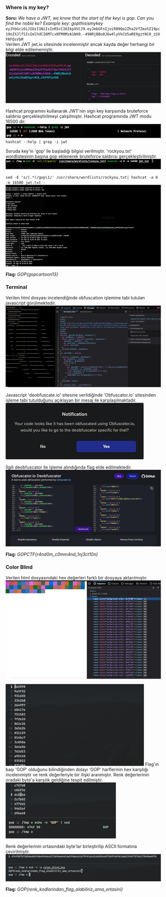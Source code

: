 ### Where is my key?

**Soru:** _We have a JWT, we know that the start of the keyi is gop. Can you find the noble ke? Example key: gopthisismykey_  
`eyJhbGciOiJIUzI1NiIsInR5cCI6IkpXVCJ9.eyJmbGFnIjoiR09Qe2Zha2VfZmxhZ19pc19oZXJlfSIsImlhdCI6MTcxNTM0MzA1NX0.-49NRjBBo0J6w4lyVkCU5aRE9gztNC0_zSUFRFQsVbM`  
Verilen JWT jwt.io sitesinde incelenmiştir ancak kayda değer herhangi bir bilgi elde edilememiştir.  
![misc_whereismykey_jwt_analyze.png](assets/misc_whereismykey_jwt_analyze.png)

Hashcat programını kullanarak JWT'nin sign key karşısında bruteforce saldırısı gerçekleştirilmeyi çalışılmıştır. Hashcat programında JWT modu 16500 dir.  
![misc_whereismykey_hashcat_help.png](assets/misc_whereismykey_hashcat_help.png)
`hashcat --help | grep -i jwt`

Soruda key'in 'gop' ile başladığı bilgisi verilmiştir. 'rockyou.txt' wordlistesinin başına gop eklenerek bruteforce saldırısı gerçekleştirilmiştir.  
![misc_whereismykey_hashcat_run.png](assets/misc_whereismykey_hashcat_run.png)

`sed -E 's/(.*)/gop\1/' /usr/share/wordlists/rockyou.txt| hashcat -a 0 -m 16500 jwt.txt -`
![misc_whereismykey_hashcat_results.png](assets/misc_whereismykey_hashcat_results.png)

**Flag:** _GOP{gopcartoon13}_

###  Terminal

Verilen html dosyası incelendiğinde obfuscation işlemine tabi tutulan javascript görülmektedir.  
![misc_terminal_javascript.png](assets/misc_terminal_javascript.png)

Javascript 'deobfuscate.io' sitesine verildiğinde 'Obfuscator.io' sitesinden işleme tabi tutulduğunu açıklayan bir mesaj ile karşılaşılmaktadır.  
![misc_terminal_notification.png](assets/misc_terminal_notification.png)

İlgili deobfuscator ile işleme alındığında flag elde edilmektedir.  
![misc_terminal_deobfuscator.png](assets/misc_terminal_deobfuscator.png)

**Flag:** _GOPCTF{r4nd0m_c0mm4nd_1nj3ct10n}_

###  Color Blind

Verilen html dosyasındaki hex değerleri farklı bir dosyaya aktarılmıştır.  
![misc_color_blind_page_source.png](assets/misc_color_blind_page_source.png)

![misc_color_blind_pasted.png](assets/misc_color_blind_pasted.png)
Flag'ın başı 'GOP' olduğunu bilindiğinden dolayı 'GOP' harflerinin hex karşılığı incelenmiştir ve renk değerleriyle bir ilişki aranmıştır. Renk değerlerinin oradaki byte'a karşılık geldiğine tespit edilmiştir.  
![misc_color_blind_analyze.png](assets/misc_color_blind_analyze.png)

Renk değerlerinin ortasındaki byte'lar birleştirilip ASCII formatına çevirilmiştir.  
![misc_color_blind_concated.png](assets/misc_color_blind_concated.png)

**Flag:** _GOP{renk_kodlarindan_flag_alabiliriz_ama_ortasini}_

